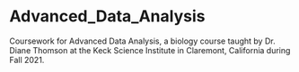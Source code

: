# Advanced_Data_Analysis
Coursework for Advanced Data Analysis, a biology course taught by Dr. Diane Thomson at the Keck Science Institute in Claremont, California during Fall 2021.
